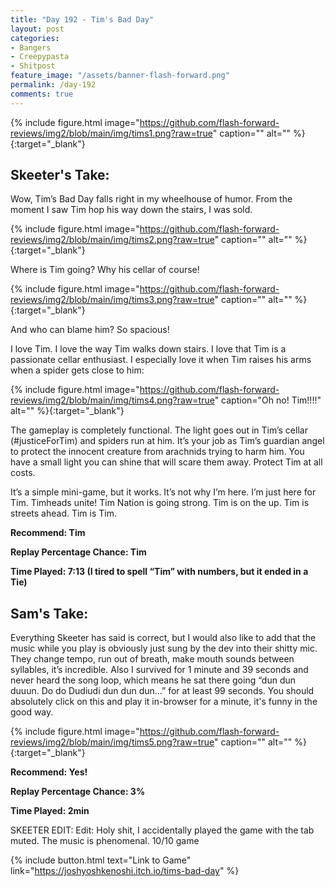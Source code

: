 ```yaml
---
title: "Day 192 - Tim's Bad Day"
layout: post
categories:
- Bangers
- Creepypasta
- Shitpost
feature_image: "/assets/banner-flash-forward.png"
permalink: /day-192
comments: true
---
```


{% include figure.html image="https://github.com/flash-forward-reviews/img2/blob/main/img/tims1.png?raw=true" caption="" alt="" %}{:target="_blank"}
 
## Skeeter's Take:

Wow, Tim’s Bad Day falls right in my wheelhouse of humor. 
From the moment I saw Tim hop his way down the stairs, I was sold. 

{% include figure.html image="https://github.com/flash-forward-reviews/img2/blob/main/img/tims2.png?raw=true" caption="" alt="" %}{:target="_blank"}

Where is Tim going? Why his cellar of course!

{% include figure.html image="https://github.com/flash-forward-reviews/img2/blob/main/img/tims3.png?raw=true" caption="" alt="" %}{:target="_blank"}

And who can blame him? So spacious! 

I love Tim. I love the way Tim walks down stairs. I love that Tim is a passionate cellar enthusiast. I especially love it when Tim raises his arms when a spider gets close to him: 

{% include figure.html image="https://github.com/flash-forward-reviews/img2/blob/main/img/tims4.png?raw=true" caption="Oh no! Tim!!!!" alt="" %}{:target="_blank"}

The gameplay is completely functional. The light goes out in Tim’s cellar (#justiceForTim) and spiders run at him. It’s your job as Tim’s guardian angel to protect the innocent creature from arachnids trying to harm him. You have a small light you can shine that will scare them away. Protect Tim at all costs. 

It’s a simple mini-game, but it works. It’s not why I’m here. I’m just here for Tim. Timheads unite!
Tim Nation is going strong. Tim is on the up. Tim is streets ahead. Tim is Tim. 

**Recommend: Tim**

**Replay Percentage Chance: Tim**

**Time Played: 7:13 (I tired to spell “Tim” with numbers, but it ended in a Tie)** 

## Sam's Take:

Everything Skeeter has said is correct, but I would also like to add that the music while you play is obviously just sung by the dev into their shitty mic. They change tempo, run out of breath, make mouth sounds between syllables, it’s incredible. Also I survived for 1 minute and 39 seconds and never heard the song loop, which means he sat there going “dun dun duuun. Do do Dudiudi dun dun dun...” for at least 99 seconds. You should absolutely click on this and play it in-browser for a minute, it's funny in the good way.

{% include figure.html image="https://github.com/flash-forward-reviews/img2/blob/main/img/tims5.png?raw=true" caption="" alt="" %}{:target="_blank"}

**Recommend: Yes!**

**Replay Percentage Chance: 3%**

**Time Played: 2min**

SKEETER EDIT: Edit: Holy shit, I accidentally played the game with the tab muted. The music is phenomenal. 10/10 game

{% include button.html text="Link to Game" link="https://joshyoshkenoshi.itch.io/tims-bad-day" %}
